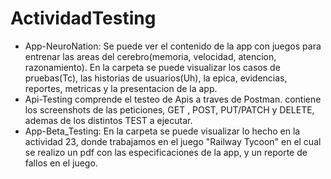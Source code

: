 # ActividadTesting
 
  - App-NeuroNation: Se puede ver el contenido de la app con juegos para entrenar las areas del cerebro(memoria, velocidad, atencion, razonamiento).
 En la carpeta se puede visualizar los casos de pruebas(Tc), las historias de usuarios(Uh), la epica, evidencias, reportes, metricas y la presentacion de la app. 
  - Api-Testing comprende el testeo de Apis a traves de Postman. contiene los screenshots de las peticiones, GET , POST, PUT/PATCH y DELETE, ademas de los distintos TEST a ejecutar. 
  - App-Beta_Testing: En la carpeta se puede visualizar lo hecho en la actividad 23, donde trabajamos en el juego "Railway Tycoon" en el cual se realizo un pdf con las especificaciones de la app, y un reporte de fallos en el juego.
